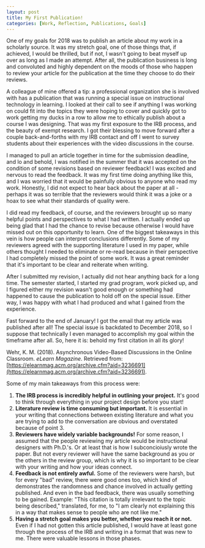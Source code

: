 ```yaml
---
layout: post
title: My First Publication!
categories: [Work, Reflection, Publications, Goals]
--- 
```


One of my goals for 2018 was to publish an article about my work in a scholarly source. It was my stretch goal, one of those things that, if achieved, I would be thrilled, but if not, I wasn't going to beat myself up over as long as I made an attempt. After all, the publication business is long and convoluted and highly dependent on the moods of those who happen to review your article for the publication at the time they choose to do their reviews. 

A colleague of mine offered a tip: a professional organization she is involved with has a publication that was running a special issue on instructional technology in learning. I looked at their call to see if anything I was working on could fit into the topics they were hoping to cover and quickly got to work getting my ducks in a row to allow me to ethically publish about a course I was designing. That was my first exposure to the IRB process, and the beauty of exempt research. I got their blessing to move forward after a couple back-and-forths with my IRB contact and off I went to survey students about their experiences with the video discussions in the course. 

I managed to pull an article together in time for the submission deadline, and lo and behold, I was notified in the summer that it was accepted on the condition of some revisions based on reviewer feedback! I was excited and nervous to read the feedback. It was my first time doing anything like this, and I was worried that it would be painfully obvious to anyone who read my work. Honestly, I did not expect to hear back about the paper at all - perhaps it was so terrible that the reviewers would think it was a joke or a hoax to see what their standards of quality were. 

I did read my feedback, of course, and the reviewers brought up so many helpful points and perspectives to what I had written. I actually ended up being glad that I had the chance to revise because otherwise I would have missed out on this opportunity to learn. One of the biggest takeaways in this vein is how people can interpret conclusions differently. Some of my reviewers agreed with the supporting literature I used in my paper, while others thought I needed to eliminate or re-read because in their perspective I had completely missed the point of some work. It was a great reminder that it's important to be clear and reiterate when writing. 

After I submitted my revision, I actually did not hear anything back for a long time. The semester started, I started my grad program, work picked up, and I figured either my revision wasn't good enough or something had happened to cause the publication to hold off on the special issue. Either way, I was happy with what I had produced and what I gained from the experience. 

Fast forward to the end of January! I got the email that my article was published after all! The special issue is backdated to December 2018, so I suppose that technically I even managed to accomplish my goal within the timeframe after all. So, here it is: behold my first citation in all its glory! 

Wehr, K. M. (2018). Asynchronous Video-Based Discussions in the Online Classroom. *eLearn Magazine*. Retrieved from: [https://elearnmag.acm.org/archive.cfm?aid=3236691](https://elearnmag.acm.org/archive.cfm?aid=3236691).

Some of my main takeaways from this process were: 
1. **The IRB process is incredibly helpful in outlining your project.** It's good to think through everything in your project design before you start! 
2. **Literature review is time consuming but important.** It is essential in your writing that connections between existing literature and what you are trying to add to the conversation are obvious and overstated because of point 3. 
3. **Reviewers have widely variable backgrounds!** For some reason, I assumed that the people reviewing my article would be instructional designers with Ph.D.'s. Or at least that is how I subconcioiusly wrote the paper. But not every reviewer will have the same background as you or the others in the review group, which is why it is so important to be clear with your writing and how your ideas connect. 
4. **Feedback is not entirely awful.** Some of the reviewers were harsh, but for every "bad" review, there were good ones too, which kind of demonstrates the randomness and chance involved in actually getting published. And even in the bad feedback, there was usually something to be gained. Example: "This citation is totally irrelevant to the topic being described," translated, for me, to "I am clearly not explaining this in a way that makes sense to people who are not like me." 
5. **Having a stretch goal makes you better, whether you reach it or not.** Even if I had not gotten this article published, I would have at least gone through the process of the IRB and writing in a format that was new to me. There were valuable lessons in those phases. 
